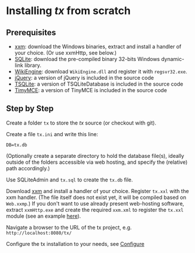 # Installing *tx* from scratch

## Prerequisites

* [xxm](sourceforge.net/projects/xxm/files/): download the Windows binaries, extract and install a handler of your choice. (Or use xxmHttp, see below.)
* [SQLite](https://www.sqlite.org/download.html): download the pre-compiled binary 32-bits Windows dynamic-link library.
* [WikiEngine](https://sourceforge.net/projects/wikiengine/files/wikiengine/): download `WikiEngine.dll` and register it with `regsvr32.exe`.
* [jQuery](http://jquery.com/download/): a version of jQuery is included in the source code
* [TSQLite](http://github.com/stijnsanders/TSQLite): a version of TSQLiteDatabase is included in the source code
* [TimyMCE](http://www.tinymce.com/download/): a version of TinyMCE is included in the source code

## Step by Step

Create a folder `tx` to store the *tx* source (or checkout with git).

Create a file `tx.ini` and write this line:

    DB=tx.db

(Optionally create a separate directory to hold the database file(s), ideally outside of the folders accessible via web hosting, and specify the (relative) path accordingly.)

Use SQLiteAdmin and `tx.sql` to create the `tx.db` file.

Download [xxm](sourceforge.net/projects/xxm/files/) and install a handler of your choice. Register `tx.xxl` with the xxm handler. (The file itself does not exist yet, it will be compiled based on `Web.xxmp`.) If you don't want to use already present web-hosting software, extract `xxmHttp.exe` and create the required `xxm.xml` to register the `tx.xxl` module (see an example [here](http://xxm.sourceforge.net/install.html#xxmxml)).

Navigate a browser to the URL of the tx project, e.g. `http://localhost:8080/tx/`

Configure the tx installation to your needs, see [Configure](Configure.md)

